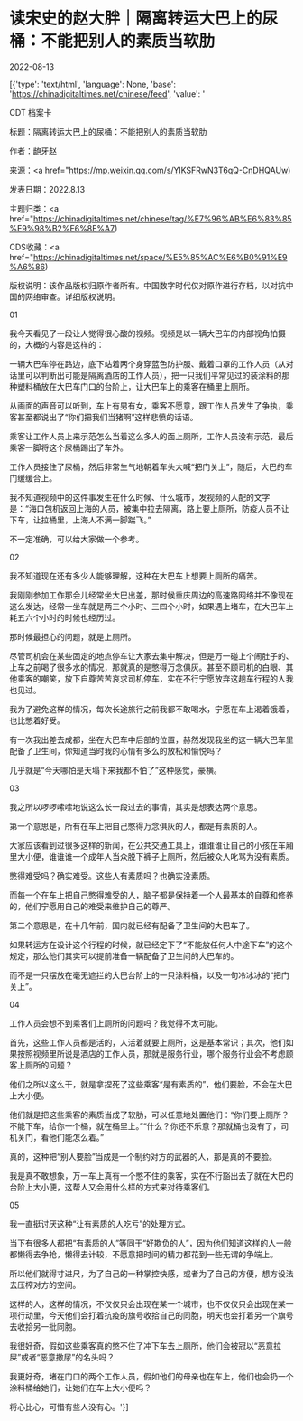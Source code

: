 # 读宋史的赵大胖｜隔离转运大巴上的尿桶：不能把别人的素质当软肋

2022-08-13

[{'type': 'text/html', 'language': None, 'base': 'https://chinadigitaltimes.net/chinese/feed', 'value': '

CDT 档案卡

标题：隔离转运大巴上的尿桶：不能把别人的素质当软肋

作者：龅牙赵

来源：<a href="https://mp.weixin.qq.com/s/YlKSFRwN3T6qQ-CnDHQAUw)

发表日期：2022.8.13

主题归类：<a href="https://chinadigitaltimes.net/chinese/tag/%E7%96%AB%E6%83%85%E9%98%B2%E6%8E%A7)

CDS收藏：<a href="https://chinadigitaltimes.net/space/%E5%85%AC%E6%B0%91%E9%A6%86)

版权说明：该作品版权归原作者所有。中国数字时代仅对原作进行存档，以对抗中国的网络审查。详细版权说明。





01

我今天看见了一段让人觉得很心酸的视频。视频是以一辆大巴车的内部视角拍摄的，大概的内容是这样的：

一辆大巴车停在路边，底下站着两个身穿蓝色防护服、戴着口罩的工作人员（从对话里可以判断出可能是隔离酒店的工作人员），把一只我们平常见过的装涂料的那种塑料桶放在大巴车门口的台阶上，让大巴车上的乘客在桶里上厕所。

从画面的声音可以听到，车上有男有女，乘客不愿意，跟工作人员发生了争执，乘客甚至都说出了“你们把我们当猪啊”这样悲愤的话语。

乘客让工作人员上来示范怎么当着这么多人的面上厕所，工作人员没有示范，最后乘客一脚将这个尿桶踢出了车外。

工作人员接住了尿桶，然后非常生气地朝着车头大喊“把门关上”，随后，大巴的车门缓缓合上。

我不知道视频中的这件事发生在什么时候、什么城市，发视频的人配的文字是：“海口包机返回上海的人员，被集中拉去隔离，路上要上厕所，防疫人员不让下车，让拉桶里，上海人不满一脚踹飞。”

不一定准确，可以给大家做一个参考。

02

我不知道现在还有多少人能够理解，这种在大巴车上想要上厕所的痛苦。

我刚刚参加工作那会儿经常坐大巴出差，那时候重庆周边的高速路网络并不像现在这么发达，经常一坐车就是两三个小时、三四个小时，如果遇上堵车，在大巴车上耗五六个小时的时候也经历过。

那时候最担心的问题，就是上厕所。

尽管司机会在某些固定的地点停车让大家去集中解决，但是万一碰上个闹肚子的、上车之前喝了很多水的情况，那就真的是憋得万念俱灰。甚至不顾司机的白眼、其他乘客的嘲笑，放下自尊苦苦哀求司机停车，实在不行宁愿放弃这趟车行程的人我也见过。

我为了避免这样的情况，每次长途旅行之前我都不敢喝水，宁愿在车上渴着饿着，也比憋着好受。

有一次我出差去成都，坐在大巴车中后部的位置，赫然发现我坐的这一辆大巴车里配备了卫生间，你知道当时我的心情有多么的放松和愉悦吗？

几乎就是“今天哪怕是天塌下来我都不怕了”这种感觉，豪横。

03

我之所以啰啰嗦嗦地说这么长一段过去的事情，其实是想表达两个意思。

第一个意思是，所有在车上把自己憋得万念俱灰的人，都是有素质的人。

大家应该看到过很多这样的新闻，在公共交通工具上，谁谁谁让自己的小孩在车厢里大小便，谁谁谁一个成年人当众脱下裤子上厕所，然后被众人叱骂为没有素质。

憋得难受吗？确实难受。这些人有素质吗？也确实没素质。

而每一个在车上把自己憋得难受的人，脑子都是保持着一个人最基本的自尊和修养的，他们宁愿用自己的难受来维护自己的尊严。

第二个意思是，在十几年前，国内就已经有配备了卫生间的大巴车了。

如果转运方在设计这个行程的时候，就已经定下了“不能放任何人中途下车”的这个规定，那么他们其实可以提前准备一辆配备了卫生间的大巴车的。

而不是一只摆放在毫无遮拦的大巴台阶上的一只涂料桶，以及一句冷冰冰的“把门关上”。

04

工作人员会想不到乘客们上厕所的问题吗？我觉得不太可能。

首先，这些工作人员都是活的，人活着就要上厕所，这是基本常识；其次，他们如果按照视频里所说是酒店的工作人员，那就是服务行业，哪个服务行业会不考虑顾客上厕所的问题？

他们之所以这么干，就是拿捏死了这些乘客“是有素质的”，他们要脸，不会在大巴上大小便。

他们就是把这些乘客的素质当成了软肋，可以任意地处置他们：“你们要上厕所？不能下车，给你一个桶，就在桶里上。”“什么？你还不乐意？那就桶也没有了，司机关门，看他们能怎么着。”

真的，这种把“别人要脸”当成是一个制约对方的武器的人，那是真的不要脸。

我是真不敢想象，万一车上真有一个憋不住的乘客，实在不行豁出去了就在大巴的台阶上大小便，这帮人又会用什么样的方式来对待乘客们。

05

我一直挺讨厌这种“让有素质的人吃亏”的处理方式。

当下有很多人都把“有素质的人”等同于“好欺负的人”，因为他们知道这样的人一般都懒得去争抢，懒得去计较，不愿意把时间的精力都花到一些无谓的争端上。

所以他们就得寸进尺，为了自己的一种掌控快感，或者为了自己的方便，想方设法去压榨对方的空间。

这样的人，这样的情况，不仅仅只会出现在某一个城市，也不仅仅只会出现在某一项行动里，今天他们会打着抗疫的旗号收拾自己的同胞，明天也会打着另一个旗号去收拾另一批同胞。

我很好奇，假如这些乘客真的憋不住了冲下车去上厕所，他们会被冠以“恶意拉屎”或者“恶意撒尿”的名头吗？

我更好奇，堵在门口的两个工作人员，假如他们的母亲也在车上，他们也会扔一个涂料桶给她们，让她们在车上大小便吗？

将心比心，可惜有些人没有心。'}]